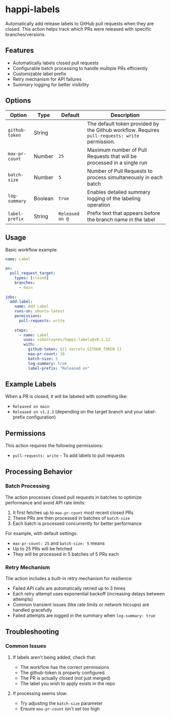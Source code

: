 # happi-labels

Automatically add release labels to GitHub pull requests when they are closed. This action helps track which PRs were released with specific branches/versions.

## Features

- Automatically labels closed pull requests
- Configurable batch processing to handle multiple PRs efficiently
- Customizable label prefix
- Retry mechanism for API failures
- Summary logging for better visibility

## Options

|Option|Type|Default|Description|
|-|-|-|-|
|`github-token`|String||The default token provided by the Github workflow. Requires `pull-requests: write` permission.|
|`max-pr-count`|Number|`25`|Maximum number of Pull Requests that will be processed in a single run|
|`batch-size`|Number|`5`|Number of Pull Requests to process simultaneously in each batch| 
|`log-summary`|Boolean|`true`|Enables detailed summary logging of the labeling operation|
|`label-prefix`|String|`Released on @`|Prefix text that appears before the branch name in the label|

## Usage

Basic workflow example:

```yaml
name: Label

on:
  pull_request_target:
    types: [closed]
    branches:
      - main
    
jobs:
  add-label:
    name: Add Label
    runs-on: ubuntu-latest
    permissions:
      pull-requests: write
      
    steps:
      - name: Label
        uses: simonloynes/happi-labels@v0.1.12
        with:
          github-token: ${{ secrets.GITHUB_TOKEN }}
          max-pr-count: 10
          batch-size: 5
          log-summary: true
          label-prefix: "Released on"
```

## Example Labels

When a PR is closed, it will be labeled with something like:
- `Released on main`
- `Released on v1.2.3`
(depending on the target branch and your label-prefix configuration)

## Permissions

This action requires the following permissions:
- `pull-requests: write` - To add labels to pull requests

## Processing Behavior

### Batch Processing
The action processes closed pull requests in batches to optimize performance and avoid API rate limits:

1. It first fetches up to `max-pr-count` most recent closed PRs
2. These PRs are then processed in batches of `batch-size`
3. Each batch is processed concurrently for better performance

For example, with default settings:
- `max-pr-count: 25` and `batch-size: 5` means
- Up to 25 PRs will be fetched
- They will be processed in 5 batches of 5 PRs each

### Retry Mechanism
The action includes a built-in retry mechanism for resilience:

- Failed API calls are automatically retried up to 3 times
- Each retry attempt uses exponential backoff (increasing delays between attempts)
- Common transient issues (like rate limits or network hiccups) are handled gracefully
- Failed attempts are logged in the summary when `log-summary: true`

## Troubleshooting

### Common Issues

1. If labels aren't being added, check that:
   - The workflow has the correct permissions
   - The github-token is properly configured
   - The PR is actually closed (not just merged)
   - The label you wish to apply exists in the repo

2. If processing seems slow:
   - Try adjusting the `batch-size` parameter
   - Ensure `max-pr-count` isn't set too high
